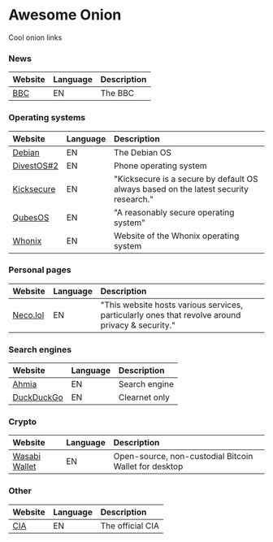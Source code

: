 # Awesome Onion
Cool onion links

### News
|Website|Language|Description|
|:------|:-------|:----------|
|[BBC](https://www.bbcnewsd73hkzno2ini43t4gblxvycyac5aw4gnv7t2rccijh7745uqd.onion/)|EN|The BBC|

### Operating systems
|Website|Language|Description|
|:------|:-------|:----------|
|[Debian](http://5ekxbftvqg26oir5wle3p27ax3wksbxcecnm6oemju7bjra2pn26s3qd.onion/)|EN|The Debian OS|
|[DivestOS](http://divestoseb5nncsydt7zzf5hrfg44md4bxqjs5ifcv4t7gt7u6ohjyyd.onion/)[#2](http://2ceyag7ppvhliszes2v25n5lmpwhzqrc7sv72apqka6hwggfi42y2uid.onion/)|EN|Phone operating system|
|[Kicksecure](http://www.w5j6stm77zs6652pgsij4awcjeel3eco7kvipheu6mtr623eyyehj4yd.onion/)|EN|"Kicksecure is a secure by default OS always based on the latest security research."|
|[QubesOS](http://qubesosfasa4zl44o4tws22di6kepyzfeqv3tg4e3ztknltfxqrymdad.onion/)|EN|"A reasonably secure operating system"|
|[Whonix](http://www.dds6qkxpwdeubwucdiaord2xgbbeyds25rbsgr73tbfpqpt4a6vjwsyd.onion/)|EN|Website of the Whonix operating system|

### Personal pages
|Website|Language|Description|
|:------|:-------|:----------|
|[Neco.lol](http://q7cn7lnjwrgvq7iwmo2u7z5b62lktg7h2wyvev4pfb3x7lf55fopojqd.onion/)|EN|"This website hosts various services, particularly ones that revolve around privacy & security."|

### Search engines
|Website|Language|Description|
|:------|:-------|:----------|
|[Ahmia](http://juhanurmihxlp77nkq76byazcldy2hlmovfu2epvl5ankdibsot4csyd.onion/)|EN|Search engine|
|[DuckDuckGo](https://duckduckgogg42xjoc72x3sjasowoarfbgcmvfimaftt6twagswzczad.onion/)|EN|Clearnet only|

### Crypto
|Website|Language|Description|
|:------|:-------|:----------|
|[Wasabi Wallet](http://wasabiukrxmkdgve5kynjztuovbg43uxcbcxn6y2okcrsg7gb6jdmbad.onion/)|EN|Open-source, non-custodial Bitcoin Wallet for desktop|

### Other
|Website|Language|Description|
|:------|:-------|:----------|
|[CIA](http://ciadotgov4sjwlzihbbgxnqg3xiyrg7so2r2o3lt5wz5ypk4sxyjstad.onion/)|EN|The official CIA|